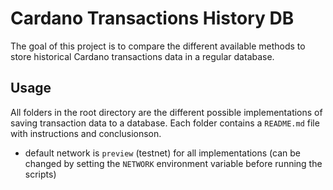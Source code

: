 # Cardano Transactions History DB
The goal of this project is to compare the different available methods to store historical Cardano transactions data in a regular database.

## Usage
All folders in the root directory are the different possible implementations of saving transaction data to a database. Each folder contains a `README.md` file with instructions and conclusionson.
- default network is `preview` (testnet) for all implementations (can be changed by setting the `NETWORK` environment variable before running the scripts)
